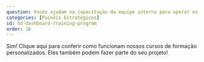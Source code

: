 ```yaml
---
question: Vocês ajudam na capacitação da equipe interna para operar os Painéis?
categories: [Painéis Estratégicos]
id: bd-dashboard-training-program
order: 16
---
```


Sim! Clique aqui para conferir como funcionam nossos cursos de formação personalizados. Eles também podem fazer parte do seu projeto!